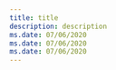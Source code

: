 ```yaml
---
title: title
description: description
ms.date: 07/06/2020
ms.date: 07/06/2020
ms.date: 07/06/2020
---
```


